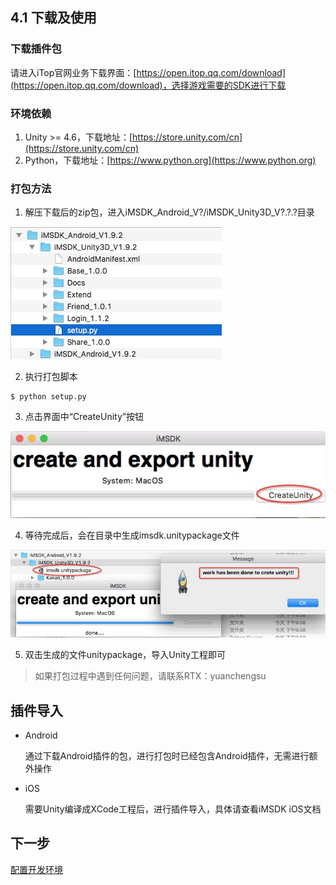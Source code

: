 ## 4.1 下载及使用

### 下载插件包

请进入iTop官网业务下载界面：[https://open.itop.qq.com/download](https://open.itop.qq.com/download)，选择游戏需要的SDK进行下载

### 环境依赖

1. Unity >= 4.6，下载地址：[https://store.unity.com/cn](https://store.unity.com/cn)
2. Python，下载地址：[https://www.python.org](https://www.python.org)

### 打包方法

1. 解压下载后的zip包，进入iMSDK_Android_V?/iMSDK_Unity3D_V?.?.?目录

  ![Unity SDK 目录结构](Images/4_1_unity_download_dir_struct.jpg)

2. 执行打包脚本

  ```shell
  $ python setup.py
  ```

3. 点击界面中“CreateUnity”按钮

  ![创建Unity插件包](Images/4_1_unity_download_create_package.jpg)

4. 等待完成后，会在目录中生成imsdk.unitypackage文件

  ![生成Unity插件包](Images/4_1_unity_download_create_package_success.jpg)

5. 双击生成的文件unitypackage，导入Unity工程即可

> 如果打包过程中遇到任何问题，请联系RTX：yuanchengsu

## 插件导入

* Android

  通过下载Android插件的包，进行打包时已经包含Android插件，无需进行额外操作

* iOS

  需要Unity编译成XCode工程后，进行插件导入，具体请查看iMSDK iOS文档

## 下一步

[配置开发环境](setupenv.md)

